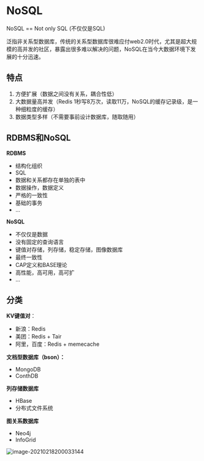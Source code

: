 # NoSQL

NoSQL == Not only SQL (不仅仅是SQL)

泛指非关系型数据库，传统的关系型数据库很难应付web2.0时代，尤其是超大规模的高并发的社区，暴露出很多难以解决的问题，NoSQL在当今大数据环境下发展的十分迅速。

## 特点

1. 方便扩展（数据之间没有关系，耦合性低）
2. 大数据量高并发（Redis 1秒写8万次，读取11万，NoSQL的缓存记录级，是一种细粒度的缓存）
3. 数据类型多样（不需要事前设计数据库，随取随用）

## RDBMS和NoSQL

**RDBMS**

- 结构化组织
- SQL
- 数据和关系都存在单独的表中
- 数据操作，数据定义
- 严格的一致性
- 基础的事务
- ...

**NoSQL**

- 不仅仅是数据
- 没有固定的查询语言
- 键值对存储，列存储，稳定存储，图像数据库
- 最终一致性
- CAP定义和BASE理论
- 高性能，高可用，高可扩
- ...

## 分类

**KV键值对**：

- 新浪：Redis
- 美团：Redis + Tair
- 阿里，百度：Redis + memecache

**文档型数据库（bson）：**

- MongoDB
- ConthDB

**列存储数据库**

- HBase
- 分布式文件系统

**图关系数据库**

- Neo4j
- InfoGrid

![image-20210218200033144](D:%5C%E5%AD%A6%E4%B9%A0%5CVenns_study%5CVenns-study%5Cnotes%5Cimage-20210218200033144.png)

